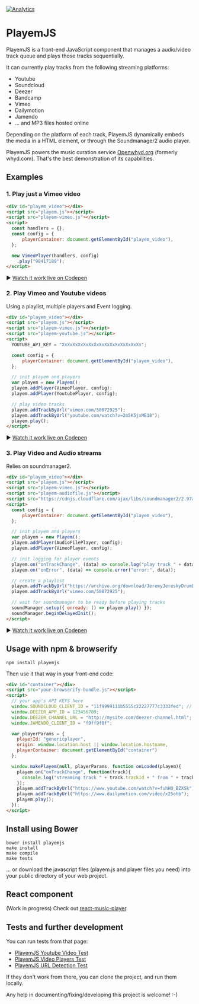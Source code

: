 [![Analytics](https://ga-beacon.appspot.com/UA-1858235-12/playemjs/github)](https://github.com/igrigorik/ga-beacon)

PlayemJS
========

PlayemJS is a front-end JavaScript component that manages a audio/video track queue and plays those tracks sequentially.

It can currently play tracks from the following streaming platforms:
- Youtube
- Soundcloud
- Deezer
- Bandcamp
- Vimeo
- Dailymotion
- Jamendo
- ... and MP3 files hosted online

Depending on the platform of each track, PlayemJS dynamically embeds the media in a HTML element, or through the Soundmanager2 audio player.

PlayemJS powers the music curation service [Openwhyd.org](http://openwhyd.org) (formerly whyd.com). That's the best demonstration of its capabilities.

Examples
-----

### 1. Play just a Vimeo video

```html
<div id="playem_video"></div>
<script src="playem.js"></script>
<script src="playem-vimeo.js"></script>
<script>
  const handlers = {};
  const config = {
      playerContainer: document.getElementById("playem_video"),
  };

  new VimeoPlayer(handlers, config)
    .play("98417189");
</script>
```

▶️ [Watch it work live on Codepen](http://codepen.io/adrienjoly/pen/QjLRXa?editors=101)

### 2. Play Vimeo and Youtube videos

Using a playlist, multiple players and Event logging.

```html
<div id="playem_video"></div>
<script src="playem.js"></script>
<script src="playem-vimeo.js"></script>
<script src="playem-youtube.js"></script>
<script>
  YOUTUBE_API_KEY = "XxXxXxXxXxXxXxXxXxXxXxXxXxXxXx"; 

  const config = {
      playerContainer: document.getElementById("playem_video"),
  };

  // init playem and players
  var playem = new Playem();
  playem.addPlayer(VimeoPlayer, config);
  playem.addPlayer(YoutubePlayer, config);

  // play video tracks
  playem.addTrackByUrl("vimeo.com/50872925");
  playem.addTrackByUrl("youtube.com/watch?v=2m5K5jxME18");
  playem.play();
</script>
```

▶️ [Watch it work live on Codepen](https://codepen.io/adrienjoly/pen/EXXEXq?editors=1011)

### 3. Play Video and Audio streams

Relies on soundmanager2.

```html
<div id="playem_video"></div>
<script src="playem.js"></script>
<script src="playem-vimeo.js"></script>
<script src="playem-audiofile.js"></script>
<script src="https://cdnjs.cloudflare.com/ajax/libs/soundmanager2/2.97a.20150601/script/soundmanager2-jsmin.js"></script>
<script>
  const config = {
      playerContainer: document.getElementById("playem_video"),
  };

  // init playem and players
  var playem = new Playem();
  playem.addPlayer(AudioFilePlayer, config);
  playem.addPlayer(VimeoPlayer, config);

  // init logging for player events
  playem.on("onTrackChange", (data) => console.log("play track " + data.trackId));
  playem.on("onError", (data) => console.error("error:", data));

  // create a playlist
  playem.addTrackByUrl("https://archive.org/download/JeremyJereskyDrumLoop/drumLoop.mp3");
  playem.addTrackByUrl("vimeo.com/50872925");

  // wait for soundmanager to be ready before playing tracks
  soundManager.setup({ onready: () => playem.play() });
  soundManager.beginDelayedInit();
</script>
```

▶️ [Watch it work live on Codepen](https://codepen.io/adrienjoly/pen/bRRMdQ?editors=1011)


Usage with npm & browserify
---------------------------

    npm install playemjs

Then use it that way in your front-end code:

```html
<div id="container"></div>
<script src="your-browserify-bundle.js"></script>
<script>
  // your app's API KEYS here
  window.SOUNDCLOUD_CLIENT_ID = "11f9999111b5555c22227777c3333fed"; // your api key
  window.DEEZER_APP_ID = 123456789;
  window.DEEZER_CHANNEL_URL = "http://mysite.com/deezer-channel.html";
  window.JAMENDO_CLIENT_ID = "f9ff9f0f";

  var playerParams = {
    playerId: "genericplayer",
    origin: window.location.host || window.location.hostname,
    playerContainer: document.getElementById("container")
  };

  window.makePlayem(null, playerParams, function onLoaded(playem){
    playem.on("onTrackChange", function(track){
      console.log("streaming track " + track.trackId + " from " + track.playerName);
    });
    playem.addTrackByUrl("https://www.youtube.com/watch?v=fuhHU_BZXSk");
    playem.addTrackByUrl("https://www.dailymotion.com/video/x25ohb");
    playem.play();
  });
</script>
```

Install using Bower
-------------------

    bower install playemjs
    make install
    make compile
    make tests

... or download the javascript files (playem.js and player files you need) into your public directory of your web project.

React component
---------------

(Work in progress) Check out [react-music-player](https://github.com/adrienjoly/react-music-player).

Tests and further development
-----------------------------
    
You can run tests from that page:

- [PlayemJS Youtube Video Test](https://cdn.rawgit.com/adrienjoly/playemjs/master/test/sample.html)
- [PlayemJS Video Players Test](https://cdn.rawgit.com/adrienjoly/playemjs/master/test/test-players/index.html)
- [PlayemJS URL Detection Test](https://cdn.rawgit.com/adrienjoly/playemjs/master/test/test-detection/index.html)


If they don't work from there, you can clone the project, and run them locally.

Any help in documenting/fixing/developing this project is welcome! :-)
